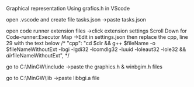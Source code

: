 Graphical representation Using grafics.h in VScode

open .vscode and create file tasks.json
->paste tasks.json

open code runner extension files
->click extension settings
Scroll Down for Code-runner:Executor Map
->Edit in settings.json
then replace the cpp, line 29 with the text below
/*
"cpp": "cd $dir && g++ $fileName -o $fileNameWithoutExt -lbgi -lgdi32 -lcomdlg32 -luuid -loleaut32 -lole32 && $dir$fileNameWithoutExt",
*/


go to C:\MinGW\include
->paste the graphics.h & winbgim.h files

go to C:\MinGW\lib
->paste libbgi.a file
